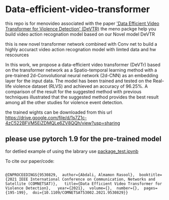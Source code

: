 # Data-efficient-video-transformer

this repo is for menovideo associated with the paper ['Data Efficient Video Transformer for Violence Detection' (DeVTR)](https://ieeexplore.ieee.org/abstract/document/9530829)
the meno packge   help you build video action recognation model  based on  our Novel model DeVTR 

this is new novel transformer network combined with Conv net to build a highly accuract video action recognation model with limted data and hw rescources 

 In this work, we propose a data-efficient video transformer (DeVTr) based on the transformer network as a Spatio-temporal learning method with a pre-trained 2d-Convolutional neural network (2d-CNN) as an embedding layer for the input data. The model has been trained and tested on the Real-life violence dataset (RLVS) and achieved an accuracy of 96.25%. A comparison of the result for the suggested method with previous techniques illustrated that the suggested method provides the best result among all the other studies for violence event detection.

the trained wights  can be downloaded from this url  https://drive.google.com/file/d/1s7Z1c-4zC522BFVM5EiZDMQLe6ZV8QQh/view?usp=sharing



## please use pytorch 1.9 for the pre-trained model 

for detlied example of using the labrary use [package_test.ipynb](https://github.com/mamonraab/Data-efficient-video-transformer/blob/main/package_test.ipynb)


To cite our paper/code:

```

@INPROCEEDINGS{9530829,  author={Abdali, Almamon Rasool},  booktitle={2021 IEEE International Conference on Communication, Networks and Satellite (COMNETSAT)},   title={Data Efficient Video Transformer for Violence Detection},   year={2021},  volume={},  number={},  pages={195-199},  doi={10.1109/COMNETSAT53002.2021.9530829}}

```
